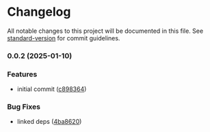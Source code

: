 # Changelog

All notable changes to this project will be documented in this file. See [standard-version](https://github.com/conventional-changelog/standard-version) for commit guidelines.

### 0.0.2 (2025-01-10)


### Features

* initial commit ([c898364](https://github.com/albizures/gleam-tools/commit/c898364a72b68332344b03b72efaa3396c5261da))


### Bug Fixes

* linked deps ([4ba8620](https://github.com/albizures/gleam-tools/commit/4ba8620d9c309aef3f771605bef0a05908289675))

